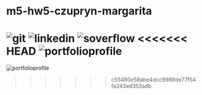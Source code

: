 # m5-hw5-czupryn-margarita
![git](https://user-images.githubusercontent.com/81737272/196552734-4147fd34-8150-4036-8af6-789cdb9e87ba.png)
![linkedin](https://user-images.githubusercontent.com/81737272/196552897-9c10dd75-4445-4aca-a429-b6c434a970cf.png)
![soverflow](https://user-images.githubusercontent.com/81737272/196552905-4481c8e6-2732-4069-8909-17f2cc3395bf.png)
<<<<<<< HEAD
![portfolioprofile](https://user-images.githubusercontent.com/81737272/196557299-9d0df411-9a0e-47fc-889c-384180b8543e.jpg)
=======
![portfolioprofile](https://user-images.githubusercontent.com/81737272/196557299-9d0df411-9a0e-47fc-889c-384180b8543e.jpg)
>>>>>>> c55480e58abe4dcc9988de77f54fa243ed353adb
